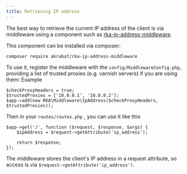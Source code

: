 ```yaml
---
title: Retrieving IP address
---
```


The best way to retrieve the current IP address of the client is via middleware using
a component such as [rka-ip-address-middleware](https://github.com/akrabat/rka-ip-address-middleware).

This component can be installed via composer:

```
composer require akrabat/rka-ip-address-middleware
```

To use it, register the middleware with the `config/MiddlewareConfig.php`, providing a list
of trusted proxies (e.g. varnish servers) if you are using them:
Example
```
$checkProxyHeaders = true;
$trustedProxies = ['10.0.0.1', '10.0.0.2'];
$app->add(new RKA\Middleware\IpAddress($checkProxyHeaders, $trustedProxies));

```

Then in your `routes/routes.php` , you can use it like this
```
$app->get('/', function ($request, $response, $args) {
    $ipAddress = $request->getAttribute('ip_address');

    return $response;
});
```

The middleware stores the client's IP address in a request attribute, so access
is via `$request->getAttribute('ip_address')`.
